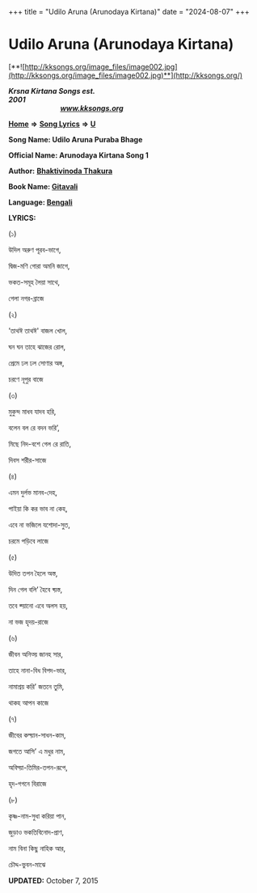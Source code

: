 +++
title = "Udilo Aruna (Arunodaya Kirtana)"
date = "2024-08-07"
+++

# Udilo Aruna (Arunodaya Kirtana)
[**![http://kksongs.org/image_files/image002.jpg](http://kksongs.org/image_files/image002.jpg)**](http://kksongs.org/)

**_Krsna Kirtana Songs est. 2001_**                                                                                                                                                 **_www.kksongs.org_**

**[Home](http://kksongs.org/)** **⇒** **[Song Lyrics](http://kksongs.org/lyrics.html)** **⇒** **[U](http://kksongs.org/songs/song_u.html)**

**Song Name: Udilo Aruna Puraba Bhage**

**Official Name: Arunodaya Kirtana Song 1**

**Author:** [**Bhaktivinoda Thakura**](http://kksongs.org/authors/list/bhaktivinoda.html)

**Book Name: [Gitavali](http://kksongs.org/authors/literature/gitavali.html)**

**Language: [Bengali](http://kksongs.org/language/list/bengali.html)**

**LYRICS:**

(১)

উদিল অরুণ পূরব\-ভাগে,

দ্বিজ\-মণি গোরা অমনি জাগে,

ভকত\-সমূহ লৈয়া সাথে,

গেলা নগর\-ব্রাজে

(২)

’তাথঈ তাথঈ' বাজল খোল,

ঘন ঘন তাহে ঝাজের রোল,

প্রেমে ঢল ঢল সোণার অঙ্গ,

চরণে নূপুর বাজে

(৩)

মুকুন্দ মাধব যাদব হরি,

বলেন বল রে বদন ভরি’,

মিছে নিদ\-বশে গেল রে রাতি,

দিবস শরীর\-সাজে

(৪)

এমন দুর্লভ মানব\-দেহ,

পাইয়া কি কর ভাব না কেহ,

এবে না ভজিলে যশোদা\-সুত,

চরমে পড়িবে লাজে

(৫)

উদিত তপন হৈলে অস্ত,

দিন গেল বলি’ হৈবে ব্য়স্ত,

তবে ক্য়ানো এবে অলস হয়,

না ভজ হৃদয়\-রাজে

(৬)

জীবন অনিত্য় জানহ সার,

তাহে নানা\-বিধ বিপদ\-ভার,

নামাশ্রয় করি’ জতনে তুমি,

থাকহ আপন কাজে

(৭)

জীবের কল্য়ান\-সাধন\-কাম,

জগতে আসি’ এ মধুর নাম,

অবিদ্য়া\-তিমির\-তপন\-রূপে,

হৃদ\-গগনে বিরাজে

(৮)

কৃষ্ণ\-নাম\-সুধা করিয়া পান,

জুড়াও ভকতিবিনোদ\-প্রাণ,

নাম বিনা কিছু নাহিক আর,

চৌদ্দ\-ভুবন\-মাঝে

**UPDATED:** October 7, 2015